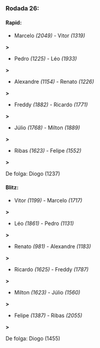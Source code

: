 ### Rodada 26:

#### Rapid:

* Marcelo *(2049)*     -     Vitor *(1319)*

 **>** 
* Pedro *(1225)*     -     Léo *(1933)*

 **>** 
* Alexandre *(1154)*     -     Renato *(1226)*

 **>** 
* Freddy *(1882)*     -     Ricardo *(1771)*

 **>** 
* Júlio *(1768)*     -     Milton *(1889)*

 **>** 
* Ribas *(1623)*     -     Felipe *(1552)*

 **>** 

De folga: Diogo (1237)

#### Blitz:

* Vitor *(1199)*     -     Marcelo *(1717)*

 **>** 
* Léo *(1861)*     -     Pedro *(1131)*

 **>** 
* Renato *(981)*     -     Alexandre *(1183)*

 **>** 
* Ricardo *(1625)*     -     Freddy *(1787)*

 **>** 
* Milton *(1623)*     -     Júlio *(1560)*

 **>** 
* Felipe *(1387)*     -     Ribas *(2055)*

 **>** 

De folga: Diogo (1455)

